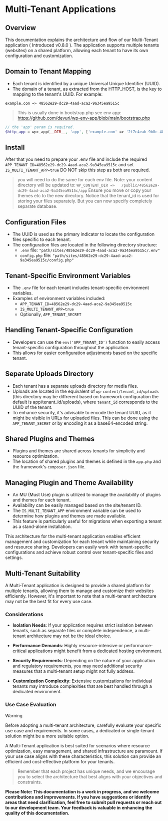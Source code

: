 # Multi-Tenant Applications

## Overview

This documentation explains the architecture and flow of our Multi-Tenant application ( Introduced v0.8.0 ). 
The application supports multiple tenants (websites) on a shared platform, allowing each tenant to have its own configuration and customization.

## Domain to Tenant Mapping

- Each tenant is identified by a unique Universal Unique Identifier (UUID).
- The domain of a tenant, as extracted from the HTTP_HOST, is the key to mapping to the tenant's UUID. For example:

`example.com => 48562e29-dc29-4aad-aca2-9a345ea9515c`

  > This is usually done in bootstrap.php see env app: https://github.com/devuri/wp-env-app/blob/main/bootstrap.php

```php
// the 'app' param is required.
$http_app = wpc_app(__DIR__, 'app', ['example.com' => '2f7c4eab-9b8c-486e-b6d3-f8be67e5bf09'] );
```
## Install
After that you need to prepare your .env file and include the required `APP_TENANT_ID=48562e29-dc29-4aad-aca2-9a345ea9515c` and set `IS_MULTI_TENANT_APP=true` 
DO NOT skip this step as both are required.

> you will need to do the same for each env file.
> Note: your content directory will be updated to: `WP_CONTENT_DIR =>	/public/48562e29-dc29-4aad-aca2-9a345ea9515c/app`
> Ensure you move or copy your themes etc to the new directory.
> Notice that the tenant_id is used for storing your files separately. But you can now specify completely separate database.

## Configuration Files

- The UUID is used as the primary indicator to locate the configuration files specific to each tenant.
- The configuration files are located in the following directory structure:
  - `.env` file: `"path/sites/48562e29-dc29-4aad-aca2-9a345ea9515c/.env"`
  - `config.php` file: `"path/sites/48562e29-dc29-4aad-aca2-9a345ea9515c/config.php"`
  
## Tenant-Specific Environment Variables

- The `.env` file for each tenant includes tenant-specific environment variables.
- Examples of environment variables included:
  - `APP_TENANT_ID=48562e29-dc29-4aad-aca2-9a345ea9515c`
  - `IS_MULTI_TENANT_APP=true`
  - Optionally, `APP_TENANT_SECRET`

## Handling Tenant-Specific Configuration

- Developers can use the `env('APP_TENANT_ID')` function to easily access tenant-specific configuration throughout the application.
- This allows for easier configuration adjustments based on the specific tenant.

## Separate Uploads Directory

- Each tenant has a separate uploads directory for media files.
- Uploads are located in the equivalent of `wp-content/tenant_id/uploads` (this directory may be diffrerent based on framework configuration the default is app/tenant_id/uploads), where `tenant_id` corresponds to the UUID of the tenant.
- To enhance security, it's advisable to encode the tenant UUID, as it might be visible in URLs for uploaded files. This can be done using the `APP_TENANT_SECRET` or by encoding it as a base64-encoded string.

## Shared Plugins and Themes

- Plugins and themes are shared across tenants for simplicity and resource optimization.
- The location of shared plugins and themes is defined in the `app.php` and the framework's `composer.json` file.

## Managing Plugin and Theme Availability

- An MU (Must Use) plugin is utilized to manage the availability of plugins and themes for each tenant.
- Availability can be easily managed based on the site/tenant ID.
- The `IS_MULTI_TENANT_APP` environment variable can be used to determine how plugins and themes are made available.
- This feature is particularly useful for migrations when exporting a tenant as a stand-alone installation.

This architecture for the multi-tenant application enables efficient management and customization for each tenant while maintaining security and resource sharing. 
Developers can easily work with tenant-specific configurations and achieve robust control over tenant-specific files and settings.

## Multi-Tenant Suitability

A  Multi-Tenant application is designed to provide a shared platform for multiple tenants, allowing them to manage and customize their websites efficiently. However, it's important to note that a multi-tenant architecture may not be the best fit for every use case.

### Considerations

- **Isolation Needs**: If your application requires strict isolation between tenants, such as separate files or complete independence, a multi-tenant architecture may not be the ideal choice.

- **Performance Demands**: Highly resource-intensive or performance-critical applications might benefit from a dedicated hosting environment.

- **Security Requirements**: Depending on the nature of your application and regulatory requirements, you may need additional security measures that a multi-tenant setup might not fully address.

- **Customization Complexity**: Extensive customizations for individual tenants may introduce complexities that are best handled through a dedicated environment.

### Use Case Evaluation

> [!WARNING]
> 
> Before adopting a multi-tenant architecture, carefully evaluate your specific use case and requirements. In some cases, a dedicated or single-tenant solution might be a more suitable option.

A Multi-Tenant application is best suited for scenarios where resource optimization, easy management, and shared infrastructure are paramount.
If your use case aligns with these characteristics, this solution can provide an efficient and cost-effective platform for your tenants.

> Remember that each project has unique needs, and we encourage you to select the architecture that best aligns with your objectives and constraints.


**Please Note: This documentation is a work in progress, and we welcome contributions and improvements. If you have suggestions or identify areas that need clarification, feel free to submit pull requests or reach out to our development team. 
Your feedback is valuable in enhancing the quality of this documentation.**
